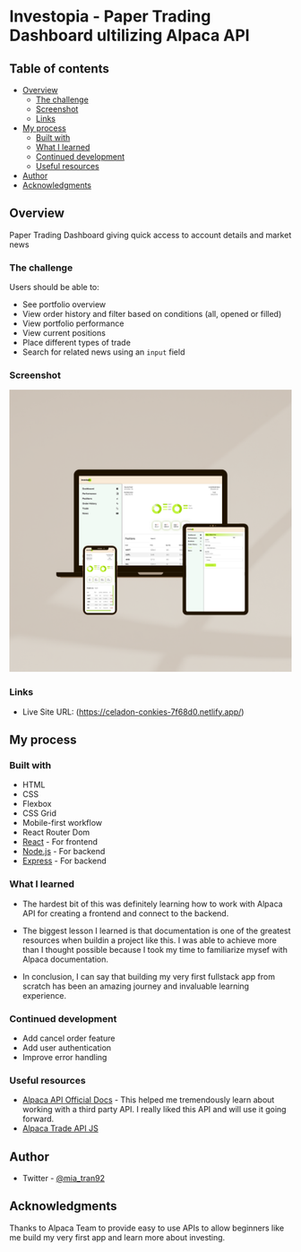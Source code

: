 # Investopia - Paper Trading Dashboard ultilizing Alpaca API

## Table of contents

- [Overview](#overview)
  - [The challenge](#the-challenge)
  - [Screenshot](#screenshot)
  - [Links](#links)
- [My process](#my-process)
  - [Built with](#built-with)
  - [What I learned](#what-i-learned)
  - [Continued development](#continued-development)
  - [Useful resources](#useful-resources)
- [Author](#author)
- [Acknowledgments](#acknowledgments)

## Overview

Paper Trading Dashboard giving quick access to account details and market news

### The challenge

Users should be able to:

- See portfolio overview 
- View order history and filter based on conditions (all, opened or filled)
- View portfolio performance
- View current positions
- Place different types of trade
- Search for related news using an `input` field

### Screenshot

![](./public/assets/investopia.png)

### Links

- Live Site URL: (https://celadon-conkies-7f68d0.netlify.app/)

## My process

### Built with

- HTML
- CSS
- Flexbox
- CSS Grid
- Mobile-first workflow
- React Router Dom
- [React](https://reactjs.org/) - For frontend
- [Node.js](https://nodejs.org/en/) - For backend
- [Express](https://expressjs.com/) - For backend

### What I learned

- The hardest bit of this was definitely learning how to work with Alpaca API for creating a frontend and connect to the backend. 

- The biggest lesson I learned is that documentation is one of the greatest resources when buildin a project like this. I was able to achieve more than I thought possible because I took my time to familiarize mysef with Alpaca documentation.

- In conclusion, I can say that building my very first fullstack app from scratch has been an amazing journey and invaluable learning experience.

### Continued development

- Add cancel order feature
- Add user authentication
- Improve error handling

### Useful resources

- [Alpaca API Official Docs](https://alpaca.markets/docs/introduction/) - This helped me tremendously learn about working with a third party API. I really liked this API and will use it going forward.
- [Alpaca Trade API JS](https://github.com/alpacahq/alpaca-trade-api-js) 

## Author

- Twitter - [@mia_tran92](https://www.twitter.com/mia_tran92)

## Acknowledgments

Thanks to Alpaca Team to provide easy to use APIs to allow beginners like me build my very first app and learn more about investing.
